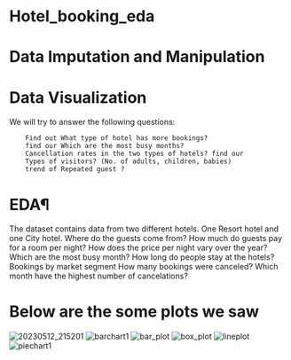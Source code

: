 # Hotel_booking_eda
# Data Imputation and Manipulation
# Data Visualization
We will try to answer the following questions:

        Find out What type of hotel has more bookings?
        find our Which are the most busy months?
        Cancellation rates in the two types of hotels? find our
        Types of visitors? (No. of adults, children, babies)
        trend of Repeated guest ?
#  EDA¶
The dataset contains data from two different hotels. One Resort hotel and one City hotel.
        Where do the guests come from?
        How much do guests pay for a room per night?
        How does the price per night vary over the year?
        Which are the most busy month?
        How long do people stay at the hotels?
        Bookings by market segment
        How many bookings were canceled?
        Which month have the highest number of cancelations?
      
      
 # Below are the some plots we saw
![20230512_215201](https://github.com/rbnadageri33/Hotel_booking_eda/assets/98470709/51563f77-bc2e-4b78-a01e-1a46464bffee)
![barchart1](https://github.com/rbnadageri33/Hotel_booking_eda/assets/98470709/941c61ee-b475-491e-bbd7-cba6e883008d)
![bar_plot](https://github.com/rbnadageri33/Hotel_booking_eda/assets/98470709/ee0582c7-28b0-4967-b05d-b40b4687a9f3)
![box_plot](https://github.com/rbnadageri33/Hotel_booking_eda/assets/98470709/5b50f50f-2590-4467-a167-082b34f26006)
![lineplot](https://github.com/rbnadageri33/Hotel_booking_eda/assets/98470709/9bd0e716-a5a0-462f-befb-4cee750cae2d)
![piechart1](https://github.com/rbnadageri33/Hotel_booking_eda/assets/98470709/67e0b3b3-512f-4bda-893c-3534510b1cf0)





